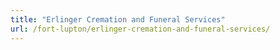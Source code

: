 ```yaml
---
title: "Erlinger Cremation and Funeral Services"
url: /fort-lupton/erlinger-cremation-and-funeral-services/
---
```


